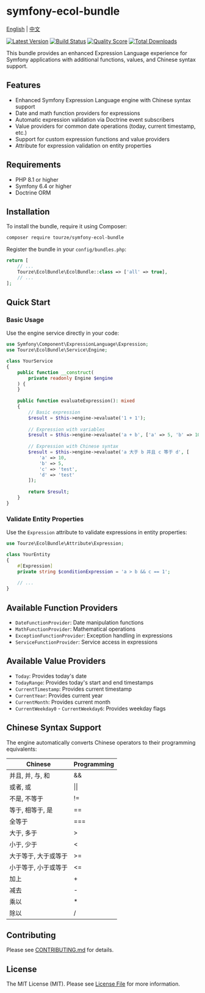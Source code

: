 # symfony-ecol-bundle

[English](README.md) | [中文](README.zh-CN.md)

[![Latest Version](https://img.shields.io/packagist/v/tourze/symfony-ecol-bundle.svg?style=flat-square)](https://packagist.org/packages/tourze/symfony-ecol-bundle)
[![Build Status](https://img.shields.io/travis/tourze/symfony-ecol-bundle/master.svg?style=flat-square)](https://travis-ci.org/tourze/symfony-ecol-bundle)
[![Quality Score](https://img.shields.io/scrutinizer/g/tourze/symfony-ecol-bundle.svg?style=flat-square)](https://scrutinizer-ci.com/g/tourze/symfony-ecol-bundle)
[![Total Downloads](https://img.shields.io/packagist/dt/tourze/symfony-ecol-bundle.svg?style=flat-square)](https://packagist.org/packages/tourze/symfony-ecol-bundle)

This bundle provides an enhanced Expression Language experience for Symfony applications with additional functions, values, and Chinese syntax support.

## Features

- Enhanced Symfony Expression Language engine with Chinese syntax support
- Date and math function providers for expressions
- Automatic expression validation via Doctrine event subscribers
- Value providers for common date operations (today, current timestamp, etc.)
- Support for custom expression functions and value providers
- Attribute for expression validation on entity properties

## Requirements

- PHP 8.1 or higher
- Symfony 6.4 or higher
- Doctrine ORM

## Installation

To install the bundle, require it using Composer:

```bash
composer require tourze/symfony-ecol-bundle
```

Register the bundle in your `config/bundles.php`:

```php
return [
    // ...
    Tourze\EcolBundle\EcolBundle::class => ['all' => true],
    // ...
];
```

## Quick Start

### Basic Usage

Use the engine service directly in your code:

```php
use Symfony\Component\ExpressionLanguage\Expression;
use Tourze\EcolBundle\Service\Engine;

class YourService
{
    public function __construct(
        private readonly Engine $engine
    ) {
    }
    
    public function evaluateExpression(): mixed
    {
        // Basic expression
        $result = $this->engine->evaluate('1 + 1');
        
        // Expression with variables
        $result = $this->engine->evaluate('a + b', ['a' => 5, 'b' => 10]);
        
        // Expression with Chinese syntax
        $result = $this->engine->evaluate('a 大于 b 并且 c 等于 d', [
            'a' => 10, 
            'b' => 5, 
            'c' => 'test', 
            'd' => 'test'
        ]);
        
        return $result;
    }
}
```

### Validate Entity Properties

Use the `Expression` attribute to validate expressions in entity properties:

```php
use Tourze\EcolBundle\Attribute\Expression;

class YourEntity
{
    #[Expression]
    private string $conditionExpression = 'a > b && c == 1';
    
    // ...
}
```

## Available Function Providers

- `DateFunctionProvider`: Date manipulation functions
- `MathFunctionProvider`: Mathematical operations
- `ExceptionFunctionProvider`: Exception handling in expressions
- `ServiceFunctionProvider`: Service access in expressions

## Available Value Providers

- `Today`: Provides today's date
- `TodayRange`: Provides today's start and end timestamps
- `CurrentTimestamp`: Provides current timestamp
- `CurrentYear`: Provides current year
- `CurrentMonth`: Provides current month
- `CurrentWeekday0` - `CurrentWeekday6`: Provides weekday flags

## Chinese Syntax Support

The engine automatically converts Chinese operators to their programming equivalents:

| Chinese | Programming |
|---------|-------------|
| 并且, 并, 与, 和 | && |
| 或者, 或 | \|\| |
| 不是, 不等于 | != |
| 等于, 相等于, 是 | == |
| 全等于 | === |
| 大于, 多于 | > |
| 小于, 少于 | < |
| 大于等于, 大于或等于 | >= |
| 小于等于, 小于或等于 | <= |
| 加上 | + |
| 减去 | - |
| 乘以 | * |
| 除以 | / |

## Contributing

Please see [CONTRIBUTING.md](CONTRIBUTING.md) for details.

## License

The MIT License (MIT). Please see [License File](LICENSE) for more information.
